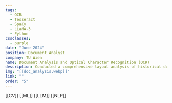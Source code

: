 ```yaml
---
tags:
  - OCR
  - Tesseract
  - SpaCy
  - LLaMA-3
  - Python
cssclasses:
  - purple
date: "June 2024"
position: Document Analyst
company: TU Wien
name: Document Analysis and Optical Character Recognition (OCR)
description: Conducted a comprehensive layout analysis of historical documents, identifying key structural elements to improve text extraction accuracy. Integrated advanced Named Entity Recognition (NER) using SpaCy and fine-tuned language models (e.g., LLaMA-3) to extract metadata from images.
img: "[[doc_analysis.webp]]"
link: ""
order: "5"
---
```



[[CV]]
[[ML]]
[[LLM]]
[[NLP]]
